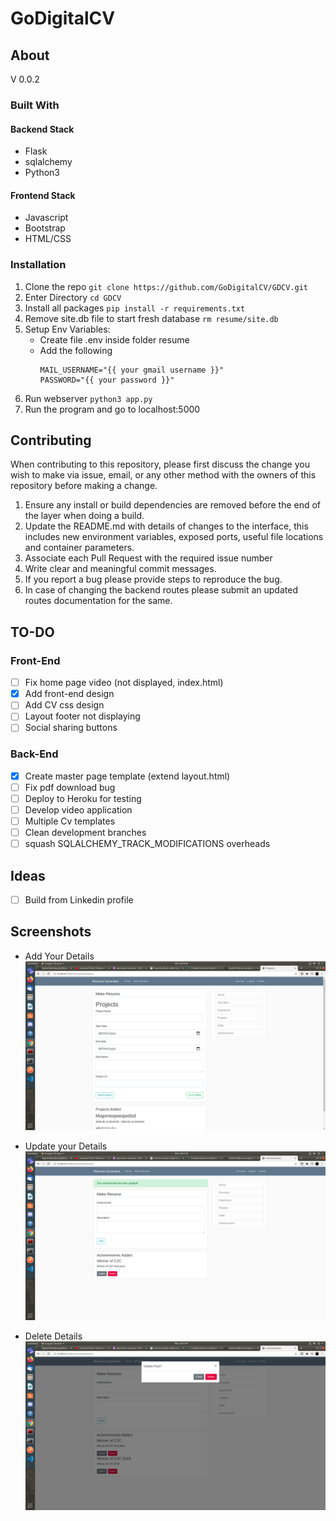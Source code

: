# GoDigitalCV

## About

V 0.0.2

### Built With

#### Backend Stack

- Flask
- sqlalchemy
- Python3

#### Frontend Stack

- Javascript
- Bootstrap
- HTML/CSS

### Installation

1. Clone the repo `git clone https://github.com/GoDigitalCV/GDCV.git`
2. Enter Directory `cd GDCV`
3. Install all packages `pip install -r requirements.txt`
4. Remove site.db file to start fresh database `rm resume/site.db`
5. Setup Env Variables:
   - Create file .env inside folder resume
   - Add the following
     ```
     MAIL_USERNAME="{{ your gmail username }}"
     PASSWORD="{{ your password }}"
     ```
6. Run webserver `python3 app.py `
7. Run the program and go to localhost:5000

## Contributing

When contributing to this repository, please first discuss the change you wish
to make via issue, email, or any other method with the owners of this repository
before making a change.

1. Ensure any install or build dependencies are removed before the end of the
   layer when doing a build.
2. Update the README.md with details of changes to the interface, this includes
   new environment variables, exposed ports, useful file locations and container
   parameters.
3. Associate each Pull Request with the required issue number
4. Write clear and meaningful commit messages.
5. If you report a bug please provide steps to reproduce the bug.
6. In case of changing the backend routes please submit an updated routes
   documentation for the same.

## TO-DO

### Front-End

- [ ] Fix home page video (not displayed, index.html)
- [x] Add front-end design
- [ ] Add CV css design
- [ ] Layout footer not displaying
- [ ] Social sharing buttons

### Back-End

- [x] Create master page template (extend layout.html)
- [ ] Fix pdf download bug
- [ ] Deploy to Heroku for testing
- [ ] Develop video application
- [ ] Multiple Cv templates
- [ ] Clean development branches
- [ ] squash SQLALCHEMY_TRACK_MODIFICATIONS overheads

## Ideas

- [ ] Build from Linkedin profile

## Screenshots

- Add Your Details <img
  src="https://github.com/GoDigitalCV/GDCV/blob/master/images/projects.png">

- Update your Details <img
  src="https://github.com/GoDigitalCV/GDCV/blob/master/images/Update.png">

- Delete Details <img
  src="https://github.com/GoDigitalCV/GDCV/blob/master/images/delete.png">
